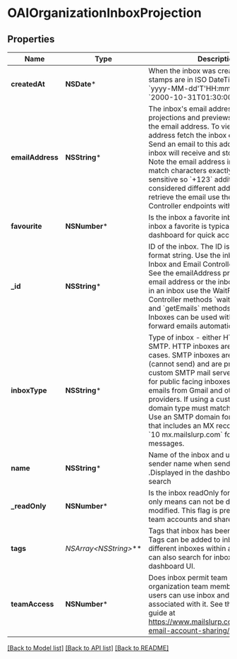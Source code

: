 # OAIOrganizationInboxProjection

## Properties
Name | Type | Description | Notes
------------ | ------------- | ------------- | -------------
**createdAt** | **NSDate*** | When the inbox was created. Time stamps are in ISO DateTime Format &#x60;yyyy-MM-dd&#39;T&#39;HH:mm:ss.SSSXXX&#x60; e.g. &#x60;2000-10-31T01:30:00.000-05:00&#x60;. | [optional] 
**emailAddress** | **NSString*** | The inbox&#39;s email address. Inbox projections and previews may not include the email address. To view the email address fetch the inbox entity directly. Send an email to this address and the inbox will receive and store it for you. Note the email address in MailSlurp match characters exactly and are case sensitive so &#x60;+123&#x60; additions are considered different addresses. To retrieve the email use the Inbox and Email Controller endpoints with the inbox ID. | [optional] 
**favourite** | **NSNumber*** | Is the inbox a favorite inbox. Make an inbox a favorite is typically done in the dashboard for quick access or filtering | [optional] 
**_id** | **NSString*** | ID of the inbox. The ID is a UUID-V4 format string. Use the inboxId for calls to Inbox and Email Controller endpoints. See the emailAddress property for the email address or the inbox. To get emails in an inbox use the WaitFor and Inbox Controller methods &#x60;waitForLatestEmail&#x60; and &#x60;getEmails&#x60; methods respectively. Inboxes can be used with aliases to forward emails automatically. | [optional] 
**inboxType** | **NSString*** | Type of inbox - either HTTP (default) or SMTP. HTTP inboxes are great most cases. SMTP inboxes are receive only (cannot send) and are processed by a custom SMTP mail server and are better for public facing inboxes that receive emails from Gmail and other large providers. If using a custom domain the domain type must match the inbox type. Use an SMTP domain for SMTP inboxes that includes an MX record pointing to &#x60;10 mx.mailslurp.com&#x60; for inbound messages. | [optional] 
**name** | **NSString*** | Name of the inbox and used as the sender name when sending emails .Displayed in the dashboard for easier search | [optional] 
**_readOnly** | **NSNumber*** | Is the inbox readOnly for the caller. Read only means can not be deleted or modified. This flag is present when using team accounts and shared inboxes. | [optional] 
**tags** | **NSArray&lt;NSString*&gt;*** | Tags that inbox has been tagged with. Tags can be added to inboxes to group different inboxes within an account. You can also search for inboxes by tag in the dashboard UI. | [optional] 
**teamAccess** | **NSNumber*** | Does inbox permit team access for organization team members. If so team users can use inbox and emails associated with it. See the team access guide at https://www.mailslurp.com/guides/team-email-account-sharing/ | [optional] 

[[Back to Model list]](../README#documentation-for-models) [[Back to API list]](../README#documentation-for-api-endpoints) [[Back to README]](../README)


